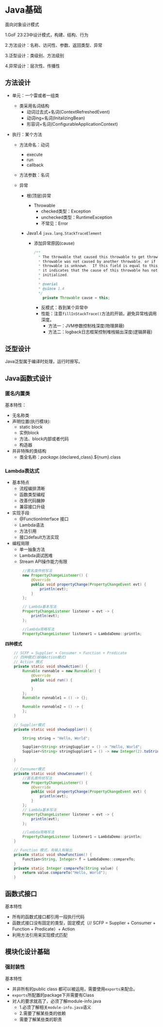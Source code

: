 # Java基础

面向对象设计模式

1.GoF 23:23中设计模式，构建、结构、行为

2.方法设计：名称、访问性、参数、返回类型、异常

3.泛型设计：类级别、方法级别

4.异常设计：层次性、传播性



## 方法设计

* 单元：一个雷或者一组类

  * 类采用名词结构
    * 动词过去式+名词(ContextRefreshedEvent)
    * 动词ing+名词(InitalizingBean)
    * 形容词+名词(ConfigurableApplicationContext)

* 执行：某个方法

  * 方法命名：动词

    * execute
    * run
    * callback

  * 方法参数：名词

  * 异常

    * 根(顶层)异常

      * Throwable
        * checked类型：Exception
        * unchecked类型：RuntimeException
        * 不常见：Error

    * Java1.4  `java.lang.StackTraceElement`
    	* 添加异常原因(cause)
    	
    	  ```java
    	  /**
    	    * The throwable that caused this throwable to get thrown, or null if this
    	    * throwable was not caused by another throwable, or if the causative
    	    * throwable is unknown.  If this field is equal to this throwable itself,
    	    * it indicates that the cause of this throwable has not yet been
    	    * initialized.
    	    *
    	    * @serial
    	    * @since 1.4
    	    */
    	      private Throwable cause = this;
    	  ```
    	
    	  * 反模式：吞到某个异常中
    	  * 性能：注意`fillInStackTrace()`方法的开销，避免异常栈调用深度。
    	    * 方法一：JVM参数控制栈深度(物理屏蔽)
    	    * 方法二：logback日志框架控制堆栈输出深度(逻辑屏蔽)

## 泛型设计

Java泛型属于编译时处理，运行时擦写。



## Java函数式设计

### 匿名内置类

基本特性：

* 无名称类
* 声明位置(执行模块):
  * static block
  * 实例block
  * 方法、block内部或者代码
  * 构造器
* 并非特殊的类结构
  * 类全名称：${package}.${declared_class}.${num}.class

### Lambda表达式

* 基本特点
  * 流程编排清晰
  * 函数类型编程
  * 改善代码臃肿
  * 兼容接口升级
* 实现手段
  * @FunctionInterface 接口
  * Lambda语法
  * 方法引用
  * 接口default方法实现
* 编程局限
  * 单一抽象方法
  * Lambda调试困难
  * Stream API操作能力有限

```java
		//匿名类传统写法
        new PropertyChangeListener() {
            @Override
            public void propertyChange(PropertyChangeEvent evt) {
                println(evt);
            }
        };

        // Lambda基本写法
        PropertyChangeListener listener = evt -> {
            println(evt);
        };

        //lambda简略写法
        PropertyChangeListener listener1 = LambdaDemo::println;

```

**四种模式**

```java
    // SCFP = Supplier + Consumer + Function + Predicate
    // 四种模式(缺啥Action模式)
    // Action 模式
    private static void showAction() {
        Runnable runnable = new Runnable() {
            @Override
            public void run() {

            }
        };
        Runnable runnable1 = () -> {};

        Runnable runnable2 = () -> {
        };
    }
    
    // Supplier模式
    private static void showSupplier() {

        String string = "Hello, World";

        Supplier<String> stringSupplier = () -> "Hello, World";
        Supplier<String> stringSupplier1 = () -> new Integer(2).toString();

    }

    // Consumer模式
    private static void showConsumer() {
        //匿名类传统写法
        new PropertyChangeListener() {
            @Override
            public void propertyChange(PropertyChangeEvent evt) {
                println(evt);
            }
        };
        // Lambda基本写法
        PropertyChangeListener listener = evt -> {
            println(evt);
        };

        //lambda简略写法
        PropertyChangeListener listener1 = LambdaDemo::println;
    }

    // Function 模式，有输入有输出
    private static void showFunction() {
        Function<String, Integer> f = LambdaDemo::compareTo;
    }
    private static Integer compareTo(String value) {
        return value.compareTo("Hello, World");
    }
```



## 函数式接口

基本特性

* 所有的函数式接口都引用一段执行代码
* 函数式接口没有固定的类型，固定模式（// SCFP = Supplier + Consumer + Function + Predicate）+ Action
* 利用方法引用来实现模式匹配



## 模块化设计基础

### 强封装性

基本特性

* 并非所有的public class 都可以被运用，需要使用`exports`来配合。
* `exports`所配置的package下并需要有Class
* 对人的要求就高了，必须了解module-info.java
  * 1.必须了解相关`module-info.java`语义
  * 2.需要了解某些类的依赖
  * 需要了解某些类的职责
